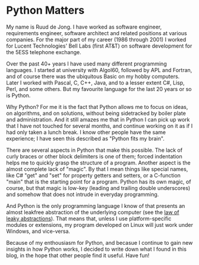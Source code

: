# Python Matters

My name is Ruud de Jong. I have worked as software engineer, requirements engineer,
software architect and related positions at various companies.
For the major part of my career (1986 through 2001) I worked for Lucent Technologies' Bell Labs
(first AT&T) on software development for the 5ESS telephone exchange.

Over the past 40+ years I have used many different programming languages.
I started at university with Algol60, followed by APL and Fortran,
and of course there was the ubiquitous Basic on my hobby computers.
Later I worked with Pascal, C, C++, Java, and to a lesser extent C#, Lisp, Perl, and some others.
But my favourite language for the last 20 years or so is Python.

Why Python? For me it is the fact that Python allows me to focus on ideas, on algorithms, and on solutions,
without being sidetracked by boiler plate and administration.
And it still amazes me that in Python I can pick up work that I have not touched for several months,
and continue working on it as if I had only taken a lunch break.
I know other people have the same experience; I have seen this described as "Python fits my brain".

There are several aspects in Python that make this possible.
The lack of curly braces or other block delimiters is one of them;
forced indentation helps me to quickly grasp the structure of a program.
Another aspect is the almost complete lack of "magic".
By that I mean things like special names,
like C# "get" and "set" for property getters and setters,
or a C-function "main" that is the starting point for a program.
Python has its own magic, of course, but that magic is low-key (leading and trailing double underscores)
and somehow that does not intrude in everyday programming.

And Python is the only programming language
I know of that presents an almost leakfree abstraction of the underlying computer
(see the [law of leaky abstractions](https://www.joelonsoftware.com/2002/11/11/the-law-of-leaky-abstractions/)).
That means that, unless I use platform-specific modules or extensions, my program developed on Linux
will just work under Windows, and vice-versa.

Because of my enthousiasm for Python, and becasue I continue to gain new insights in how
Python works, I decided to write down what I found in this blog,
in the hope that other people find it useful.
Have fun!

